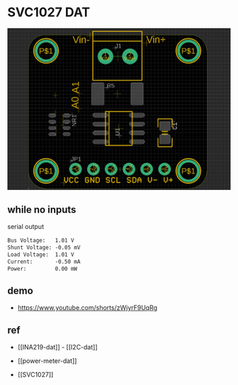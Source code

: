 
# SVC1027 DAT 

![](17-37-17-24-07-2023.png)



## while no inputs 

serial output 

    Bus Voltage:   1.01 V
    Shunt Voltage: -0.05 mV
    Load Voltage:  1.01 V
    Current:       -0.50 mA
    Power:         0.00 mW



## demo 

- https://www.youtube.com/shorts/zWjyrF9UqRg


## ref 

- [[INA219-dat]] - [[I2C-dat]]

- [[power-meter-dat]]

- [[SVC1027]]